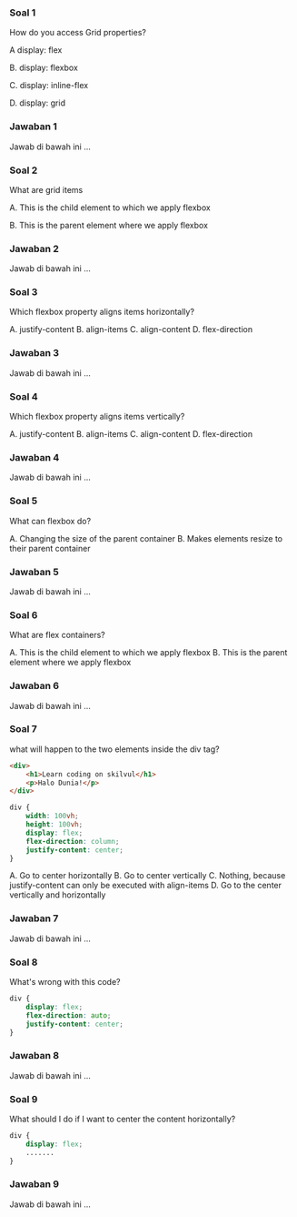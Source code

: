 ### Soal 1
How do you access Grid properties?

A display: flex

B. display: flexbox

C. display: inline-flex

D. display: grid
### Jawaban 1
Jawab di bawah ini
...

### Soal 2
What are grid items

A. This is the child element to which we apply flexbox

B. This is the parent element where we apply flexbox
### Jawaban 2
Jawab di bawah ini
...

### Soal 3
Which flexbox property aligns items horizontally?

A. justify-content
B. align-items
C. align-content
D. flex-direction
### Jawaban 3
Jawab di bawah ini
...

### Soal 4
Which flexbox property aligns items vertically?

A. justify-content
B. align-items
C. align-content
D. flex-direction
### Jawaban 4
Jawab di bawah ini
...

### Soal 5
What can flexbox do?

A. Changing the size of the parent container
B. Makes elements resize to their parent container
### Jawaban 5
Jawab di bawah ini
...

### Soal 6
What are flex containers?
 
A. This is the child element to which we apply flexbox
B. This is the parent element where we apply flexbox
### Jawaban 6
Jawab di bawah ini
...

### Soal 7
what will happen to the two elements inside the div tag?

```html
<div>
    <h1>Learn coding on skilvul</h1>
    <p>Halo Dunia!</p>
</div>
```
```css
div {
    width: 100vh;
    height: 100vh;
    display: flex;
    flex-direction: column;
    justify-content: center;
}
```

A. Go to center horizontally
B. Go to center vertically
C. Nothing, because justify-content can only be executed with align-items
D. Go to the center vertically and horizontally
### Jawaban 7
Jawab di bawah ini
...

### Soal 8
What's wrong with this code?

```css
div {
    display: flex;
    flex-direction: auto;
    justify-content: center;
}
```
### Jawaban 8
Jawab di bawah ini
...

### Soal 9
What should I do if I want to center the content horizontally?

```css
div {
    display: flex;
    .......
}
```
 
### Jawaban 9
Jawab di bawah ini
...